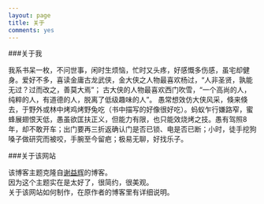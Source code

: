 ```yaml
---
layout: page
title: 关于
comments: yes
---
```



###关于我

我系书呆一枚，不问世事，闲时生烦恼，忙时又头疼，好感慨多伤感，虽宅却健身。爱好不多，喜读金庸古龙武侠，金大侠之人物最喜欢杨过，“人非圣贤，孰能无过？过而改之，善莫大焉”； 古大侠的人物最喜欢西门吹雪，“一个高尚的人，纯粹的人，有道德的人，脱离了低级趣味的人”。 愚常想效仿大侠风采，倏来倏去，于野外或林中烤鸡烤野兔吃（书中描写的好像很好吃）。蚂蚁乍行嫌路窄，蜜蜂展翅恨天低，愚虽欲匡扶正义，但能力有限，也只能效烧烤之技。愚有驾照8年，却不敢开车；出门要再三折返确认门是否已锁、电是否已断；小时，徒手挖狗嗓子做研究而被咬，手腕至今留疤；极易无聊，好找乐子。



###关于该网站

该博客主题克隆自[谢益辉](http://yihui.name)的博客。  
因为这个主题实在是太好了，很简约，很美观。  
关于该网站如何制作，在原作者的博客里有详细说明。

